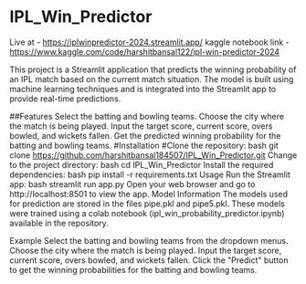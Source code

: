 # IPL_Win_Predictor 

Live at - https://iplwinpredictor-2024.streamlit.app/
kaggle notebook link - https://www.kaggle.com/code/harshitbansal122/ipl-win-predictor-2024

This project is a Streamlit application that predicts the winning probability of an IPL match based on the current match situation. The model is built using machine learning techniques and is integrated into the Streamlit app to provide real-time predictions.

##Features
Select the batting and bowling teams.
Choose the city where the match is being played.
Input the target score, current score, overs bowled, and wickets fallen.
Get the predicted winning probability for the batting and bowling teams.
#Installation
#Clone the repository:
bash
git clone https://github.com/harshitbansal184507/IPL_Win_Predictor.git
Change to the project directory:
bash
cd IPL_Win_Predictor
Install the required dependencies:
bash
pip install -r requirements.txt
Usage
Run the Streamlit app:
bash
streamlit run app.py
Open your web browser and go to http://localhost:8501 to view the app.
Model Information
The models used for prediction are stored in the files pipe.pkl and pipe5.pkl. These models were trained using a colab notebook (ipl_win_probability_predictor.ipynb) available in the repository.

Example
Select the batting and bowling teams from the dropdown menus.
Choose the city where the match is being played.
Input the target score, current score, overs bowled, and wickets fallen.
Click the "Predict" button to get the winning probabilities for the batting and bowling teams.
